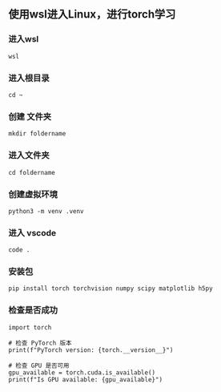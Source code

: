 ## 使用wsl进入Linux，进行torch学习

### 进入wsl
```base
wsl
```

### 进入根目录
```base
cd ~
```

### 创建 文件夹 
```base
mkdir foldername
```

### 进入文件夹
```base
cd foldername
```

### 创建虚拟环境 
```base
python3 -m venv .venv
```

### 进入 vscode
```base
code .
```

### 安装包
```base
pip install torch torchvision numpy scipy matplotlib h5py
```

### 检查是否成功
```
import torch

# 检查 PyTorch 版本
print(f"PyTorch version: {torch.__version__}")

# 检查 GPU 是否可用
gpu_available = torch.cuda.is_available()
print(f"Is GPU available: {gpu_available}")
```